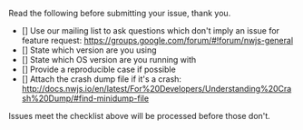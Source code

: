 Read the following before submitting your issue, thank you.

- [] Use our mailing list to ask questions which don't imply an issue for feature request: https://groups.google.com/forum/#!forum/nwjs-general
- [] State which version are you using
- [] State which OS version are you running with
- [] Provide a reproducible case if possible
- [] Attach the crash dump file if it's a crash: http://docs.nwjs.io/en/latest/For%20Developers/Understanding%20Crash%20Dump/#find-minidump-file

Issues meet the checklist above will be processed before those don't.
